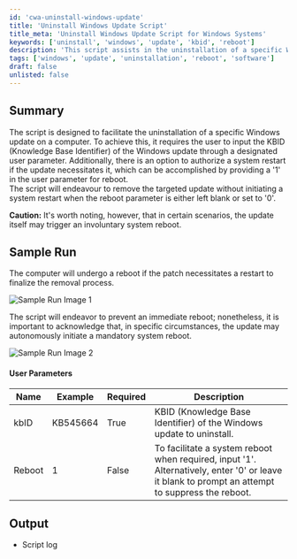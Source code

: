 ```yaml
---
id: 'cwa-uninstall-windows-update'
title: 'Uninstall Windows Update Script'
title_meta: 'Uninstall Windows Update Script for Windows Systems'
keywords: ['uninstall', 'windows', 'update', 'kbid', 'reboot']
description: 'This script assists in the uninstallation of a specific Windows update by allowing the user to input the KBID. It includes an option to authorize a system restart if necessary, while also striving to prevent an immediate reboot unless required by the update.'
tags: ['windows', 'update', 'uninstallation', 'reboot', 'software']
draft: false
unlisted: false
---
```

## Summary

The script is designed to facilitate the uninstallation of a specific Windows update on a computer. To achieve this, it requires the user to input the KBID (Knowledge Base Identifier) of the Windows update through a designated user parameter. Additionally, there is an option to authorize a system restart if the update necessitates it, which can be accomplished by providing a '1' in the user parameter for reboot.  
The script will endeavour to remove the targeted update without initiating a system restart when the reboot parameter is either left blank or set to '0'.  

**Caution:** It's worth noting, however, that in certain scenarios, the update itself may trigger an involuntary system reboot.

## Sample Run

The computer will undergo a reboot if the patch necessitates a restart to finalize the removal process.

![Sample Run Image 1](5078775/docs/14195284/images/20486005)

The script will endeavor to prevent an immediate reboot; nonetheless, it is important to acknowledge that, in specific circumstances, the update may autonomously initiate a mandatory system reboot.

![Sample Run Image 2](5078775/docs/14195284/images/20486018)

#### User Parameters

| Name   | Example   | Required | Description                                                                                     |
|--------|-----------|----------|-------------------------------------------------------------------------------------------------|
| kbID   | KB545664  | True     | KBID (Knowledge Base Identifier) of the Windows update to uninstall.                          |
| Reboot | 1         | False    | To facilitate a system reboot when required, input '1'. Alternatively, enter '0' or leave it blank to prompt an attempt to suppress the reboot. |

## Output

- Script log


